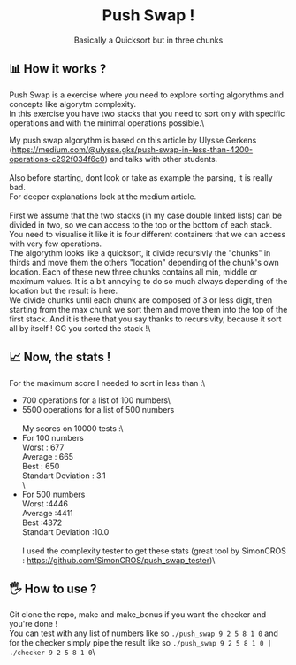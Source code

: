 <h1 align="center">
	Push Swap !
</h1>
<p align="center">
	Basically a Quicksort but in three chunks
</p>

## 📊 How it works ?
Push Swap is a exercise where you need to explore sorting algorythms and concepts like algorytm complexity.\
In this exercise you have two stacks that you need to sort only with specific operations and with the minimal operations possible.\

My push swap algorythm is based on this article by Ulysse Gerkens (https://medium.com/@ulysse.gks/push-swap-in-less-than-4200-operations-c292f034f6c0) and talks with other students.\
\
Also before starting, dont look or take as example the parsing, it is really bad.\
For deeper explanations look at the medium article.\
\
First we assume that the two stacks (in my case double linked lists) can be divided in two, so we can access to the top or the bottom of each stack. You need to visualise it like it is four different containers that we can access with very few operations.\
The algorythm looks like a quicksort, it divide recursivly the "chunks" in thirds and move them the others "location" depending of the chunk's own location. Each of these new three chunks contains all min, middle or maximum values. It is a bit annoying to do so much always depending of the location but the result is here.\
We divide chunks until each chunk are composed of 3 or less digit, then starting from the max chunk we sort them and move them into the top of the first stack. And it is there that you say thanks to recursivity, because it sort all by itself ! GG you sorted the stack !\

## 📈 Now, the stats !
For the maximum score I needed to sort in less than :\
- 700 operations for a list of 100 numbers\
- 5500 operations for a list of 500 numbers\
\
My scores on 10000 tests :\
- For 100 numbers\
Worst : 677\
Average : 665\
Best : 650\
Standart Deviation : 3.1\
\
- For 500 numbers\
Worst :4446\
Average :4411\
Best :4372\
Standart Deviation :10.0\
\
I used the complexity tester to get these stats (great tool by SimonCROS : https://github.com/SimonCROS/push_swap_tester)\

## 🖐️ How to use ? 
Git clone the repo, make and make_bonus if you want the checker and you're done !\
You can test with any list of numbers like so ```./push_swap 9 2 5 8 1 0``` and for the checker simply pipe the result like so ```./push_swap 9 2 5 8 1 0 | ./checker 9 2 5 8 1 0```\
